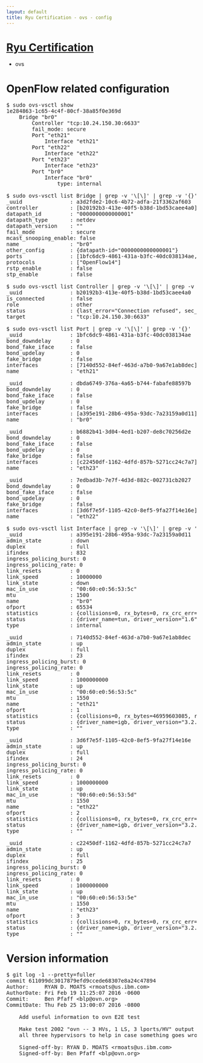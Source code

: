 ```yaml
---
layout: default
title: Ryu Certification - ovs - config
---
```

# [Ryu Certification](http://osrg.github.io/ryu/certification.html)
* ovs 

# OpenFlow related configuration
<pre>
$ sudo ovs-vsctl show
1e284863-1c65-4c4f-80cf-38a85f0e369d
    Bridge "br0"
        Controller "tcp:10.24.150.30:6633"
        fail_mode: secure
        Port "eth21"
            Interface "eth21"
        Port "eth22"
            Interface "eth22"
        Port "eth23"
            Interface "eth23"
        Port "br0"
            Interface "br0"
                type: internal

$ sudo ovs-vsctl list Bridge | grep -v '\[\]' | grep -v '{}'
_uuid               : a3d2fde2-10c6-4b72-adfa-21f3362af603
controller          : [b20192b3-413e-40f5-b38d-1bd53caee4a0]
datapath_id         : "0000000000000001"
datapath_type       : netdev
datapath_version    : "<built-in>"
fail_mode           : secure
mcast_snooping_enable: false
name                : "br0"
other_config        : {datapath-id="0000000000000001"}
ports               : [1bfc6dc9-4861-431a-b3fc-40dc038134ae, 7edbad3b-7e7f-4d3d-882c-002731cb2027, b6882b41-3d04-4ed1-b207-de8c70256d2e, dbda6749-376a-4a65-b744-fabafe88597b]
protocols           : ["OpenFlow14"]
rstp_enable         : false
stp_enable          : false

$ sudo ovs-vsctl list Controller | grep -v '\[\]' | grep -v '{}'
_uuid               : b20192b3-413e-40f5-b38d-1bd53caee4a0
is_connected        : false
role                : other
status              : {last_error="Connection refused", sec_since_connect="16", sec_since_disconnect="3", state=BACKOFF}
target              : "tcp:10.24.150.30:6633"

$ sudo ovs-vsctl list Port | grep -v '\[\]' | grep -v '{}'
_uuid               : 1bfc6dc9-4861-431a-b3fc-40dc038134ae
bond_downdelay      : 0
bond_fake_iface     : false
bond_updelay        : 0
fake_bridge         : false
interfaces          : [7140d552-84ef-463d-a7b0-9a67e1ab8dec]
name                : "eth21"

_uuid               : dbda6749-376a-4a65-b744-fabafe88597b
bond_downdelay      : 0
bond_fake_iface     : false
bond_updelay        : 0
fake_bridge         : false
interfaces          : [a395e191-28b6-495a-93dc-7a23159a0d11]
name                : "br0"

_uuid               : b6882b41-3d04-4ed1-b207-de8c70256d2e
bond_downdelay      : 0
bond_fake_iface     : false
bond_updelay        : 0
fake_bridge         : false
interfaces          : [c22450df-1162-4dfd-857b-5271cc24c7a7]
name                : "eth23"

_uuid               : 7edbad3b-7e7f-4d3d-882c-002731cb2027
bond_downdelay      : 0
bond_fake_iface     : false
bond_updelay        : 0
fake_bridge         : false
interfaces          : [3d6f7e5f-1105-42c0-8ef5-9fa27f14e16e]
name                : "eth22"

$ sudo ovs-vsctl list Interface | grep -v '\[\]' | grep -v '{}'
_uuid               : a395e191-28b6-495a-93dc-7a23159a0d11
admin_state         : down
duplex              : full
ifindex             : 832
ingress_policing_burst: 0
ingress_policing_rate: 0
link_resets         : 0
link_speed          : 10000000
link_state          : down
mac_in_use          : "00:60:e0:56:53:5c"
mtu                 : 1500
name                : "br0"
ofport              : 65534
statistics          : {collisions=0, rx_bytes=0, rx_crc_err=0, rx_dropped=0, rx_errors=0, rx_frame_err=0, rx_over_err=0, rx_packets=0, tx_bytes=0, tx_dropped=0, tx_errors=0, tx_packets=0}
status              : {driver_name=tun, driver_version="1.6", firmware_version="N/A"}
type                : internal

_uuid               : 7140d552-84ef-463d-a7b0-9a67e1ab8dec
admin_state         : up
duplex              : full
ifindex             : 23
ingress_policing_burst: 0
ingress_policing_rate: 0
link_resets         : 0
link_speed          : 1000000000
link_state          : up
mac_in_use          : "00:60:e0:56:53:5c"
mtu                 : 1550
name                : "eth21"
ofport              : 1
statistics          : {collisions=0, rx_bytes=46959603085, rx_crc_err=0, rx_dropped=0, rx_errors=0, rx_frame_err=0, rx_over_err=0, rx_packets=31381775, tx_bytes=0, tx_dropped=0, tx_errors=0, tx_packets=0}
status              : {driver_name=igb, driver_version="3.2.10-k", firmware_version="2.10-9"}
type                : ""

_uuid               : 3d6f7e5f-1105-42c0-8ef5-9fa27f14e16e
admin_state         : up
duplex              : full
ifindex             : 24
ingress_policing_burst: 0
ingress_policing_rate: 0
link_resets         : 0
link_speed          : 1000000000
link_state          : up
mac_in_use          : "00:60:e0:56:53:5d"
mtu                 : 1550
name                : "eth22"
ofport              : 2
statistics          : {collisions=0, rx_bytes=0, rx_crc_err=0, rx_dropped=0, rx_errors=0, rx_frame_err=0, rx_over_err=0, rx_packets=0, tx_bytes=31331263759, tx_dropped=0, tx_errors=0, tx_packets=20922235}
status              : {driver_name=igb, driver_version="3.2.10-k", firmware_version="2.10-9"}
type                : ""

_uuid               : c22450df-1162-4dfd-857b-5271cc24c7a7
admin_state         : up
duplex              : full
ifindex             : 25
ingress_policing_burst: 0
ingress_policing_rate: 0
link_resets         : 0
link_speed          : 1000000000
link_state          : up
mac_in_use          : "00:60:e0:56:53:5e"
mtu                 : 1550
name                : "eth23"
ofport              : 3
statistics          : {collisions=0, rx_bytes=0, rx_crc_err=0, rx_dropped=0, rx_errors=0, rx_frame_err=0, rx_over_err=0, rx_packets=0, tx_bytes=9889479000, tx_dropped=0, tx_errors=0, tx_packets=6592986}
status              : {driver_name=igb, driver_version="3.2.10-k", firmware_version="2.10-9"}
type                : ""
</pre>

# Version information
<pre>
$ git log -1 --pretty=fuller
commit 611099dc3017879efd9ccede68307e8a24c47894
Author:     RYAN D. MOATS &lt;rmoats@us.ibm.com&gt;
AuthorDate: Fri Feb 19 11:25:07 2016 -0600
Commit:     Ben Pfaff &lt;blp@ovn.org&gt;
CommitDate: Thu Feb 25 13:00:07 2016 -0800

    Add useful information to ovn E2E test
    
    Make test 2002 &quot;ovn -- 3 HVs, 1 LS, 3 lports/HV&quot; output the OF flows from
    all three hypervisors to help in case something goes wrong.
    
    Signed-off-by: RYAN D. MOATS &lt;rmoats@us.ibm.com&gt;
    Signed-off-by: Ben Pfaff &lt;blp@ovn.org&gt;
</pre>
